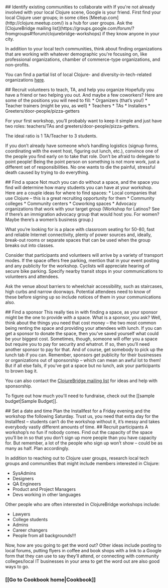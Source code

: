 <a name="find_community"/>
## Identify existing communities to collaborate with
If you're not already involved with your local Clojure scene, Google is your friend. First find your local Clojure user groups; in some cities [Meetup.com](http://clojure.meetup.com/) is a hub for user groups. Ask the [ClojureBridge mailing list](https://groups.google.com/forum/?fromgroups#!forum/clojurebridge-workshops) if they know anyone in your city.

In addition to your local tech communities, think about finding organizations that are working with whatever demographic you're focusing on, like professional organizations, chamber of commerce-type organizations, and non-profits. 

You can find a partial list of local Clojure- and diversity-in-tech-related organizations [here](https://github.com/ClojureBridge/organizing/wiki/Local-Organizations).

<a name="find_volunteers"/>
## Recruit volunteers to teach, TA, and help you organize
Hopefully you have a friend or two helping you out. And maybe a few coworkers? Here are some of the positions you will need to fill:
* Organizers (that’s you!)
* Teacher trainers (might be you, as well)
* Teachers
* TAs
* Installers
* Greeters/door-people/pizza-getters

For your first workshop, you’ll probably want to keep it simple and just have two roles: teachers/TAs and greeters/door-people/pizza-getters.

The ideal ratio is 1 TA/Teacher to 3 students.

If you don’t already have someone who’s handling logistics (signup forms, coordinating with the event host, figuring out lunch, etc.), convince one of the people you find early on to take that role. Don’t be afraid to delegate to point people! Being the point person on something is not more work, just a different set of responsibilities. No one wants to die the painful, stressful death caused by trying to do everything.

<a name="find_space"/>
## Find a space
Not much you can do without a space, and the space you find will determine how many students you can have at your workshop. Here are a couple ideas for where to find spaces:
* Local companies that use Clojure – this is a great recruiting opportunity for them
* Community colleges
* Community centers
* Coworking spaces
* Advocacy organizations that work with your target group (Workshop for Latinos? See if there’s an immigration advocacy group that would host you. For women? Maybe there’s a women’s business group.)

What you’re looking for is a place with classroom seating for 50-80, fast and reliable Internet connectivity, plenty of power sources and, ideally, break-out rooms or separate spaces that can be used when the group breaks out into classes.

Consider that participants and volunteers will arrive by a variety of transport modes.  If the space offers free parking, mention that in your event posting and any publicity for the workshop.  Cyclists will appreciate hearing of secure bike parking.  Specify nearby transit stops in your communications to volunteers and attendees.

Ask the venue about barriers to wheelchair accessibility, such as staircases, high curbs and narrow doorways.  Potential attendees need to know of these before signing up so include notices of them in your communications also.

<a name="find_sponsor"/>
## Find a sponsor
This really ties in with finding a space, as your sponsor might be the one to provide with a space. What is a sponsor, you ask? Well, think about the things you need that cost money – the two most common being renting the space and providing your attendees with lunch. If you can get a sponsor to donate the space, then you’ve saved yourself what could be your biggest cost. Sometimes, though, someone will offer you a space but require you to pay for security and whatnot. If so, then you’ll need another sponsor to pay for that. And of course, get somebody to pick up the lunch tab if you can. Remember, sponsors get publicity for their businesses or organizations out of sponsorship – which can mean an awful lot to them! But if all else fails, if you’ve got a space but no lunch, ask your participants to brown bag it.

You can also contact the [ClojureBridge mailing list](https://groups.google.com/forum/#!forum/clojurebridge-workshops) for ideas and help with sponsorship.

To figure out how much you'll need to fundraise, check out the [[sample budget|Sample Budget]].

<a name="set_date"/>
## Set a date and time 
Plan the Installfest for a Friday evening and the workshop the following Saturday. Trust us, you need that extra day for the Installfest – students can’t do the workshop without it, it’s messy and takes everybody vastly different amounts of time.

<a name="find_students"/>
## Recruit participants 
A workshop’s no fun if nobody comes. Find out the capacity of the space you’ll be in so that you don’t sign up more people than you have capacity for. But remember, a lot of the people who sign up won’t show – could be as many as half. Plan accordingly.

In addition to reaching out to Clojure user groups, research local tech groups and communities that might include members interested in Clojure:
* SysAdmins
* Designers
* QA Engineers
* Product and Project Managers
* Devs working in other languages

Other people who are often interested in ClojureBridge workshops include:
* Lawyers
* College students
* Admins
* Career changers
* People from all backgrounds!!!

Now, how are you going to get the word out? Other ideas include posting to local forums, putting flyers in coffee and book shops with a link to a Google form that they can use to say they’ll attend, or connecting with community colleges/local IT businesses in your area to get the word out are also good ways to go.



### [[Go to Cookbook home|Cookbook]]